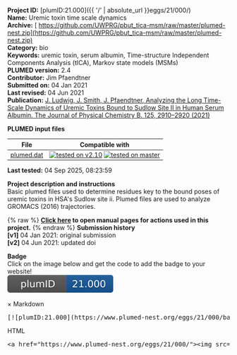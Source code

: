 **Project ID:** [plumID:21.000]({{ '/' | absolute_url }}eggs/21/000/)  
**Name:**  Uremic toxin time scale dynamics  
**Archive:** [ https://github.com/UWPRG/pbut_tica-msm/raw/master/plumed-nest.zip](https://github.com/UWPRG/pbut_tica-msm/raw/master/plumed-nest.zip)  
**Category:**  bio  
**Keywords:**  uremic toxin, serum albumin, Time-structure Independent Components Analysis (tICA), Markov state models (MSMs)  
**PLUMED version:**  2.4  
**Contributor:**  Jim Pfaendtner  
**Submitted on:** 04 Jan 2021  
**Last revised:** 04 Jun 2021  
**Publication:** [J. Ludwig, J. Smith, J. Pfaendtner, Analyzing the Long Time-Scale Dynamics of Uremic Toxins Bound to Sudlow Site II in Human Serum Albumin. The Journal of Physical Chemistry B. 125, 2910–2920 (2021)](http://dx.doi.org/10.1021/acs.jpcb.1c00221)  
  
**PLUMED input files**  
  
| File     | Compatible with |  
|:--------:|:--------:|  
| [plumed.dat](./data/plumed.dat.md) |  [![tested on v2.10](https://img.shields.io/badge/v2.10-passing-green.svg)](data/plumed.dat.plumed.stderr) [![tested on master](https://img.shields.io/badge/master-passing-green.svg)](data/plumed.dat.plumed_master.stderr) |  
  
**Last tested:**  04 Sep 2025, 08:23:59
  
**Project description and instructions**  
Basic plumed files used to determine residues key to the bound poses of uremic toxins in HSA's Sudlow site ii. Plumed files are used to analyze GROMACS (2016) trajectories. 

  
{% raw %}
<b><a href="https://www.plumed.org/doc-master/user-doc/html/actionlist/?actions=GROUP,DISTANCE,PRINT,WHOLEMOLECULES,COM" target="_blank">Click here</a> to open manual pages for actions used in this project.</b>
{% endraw %}
**Submission history**  
**[v1]** 04 Jan 2021: original submission  
**[v2]** 04 Jun 2021: updated doi  
  
**Badge**  
Click on the image below and get the code to add the badge to your website!  
<img src="./badge.svg" alt="plumeDnest:21.000" id="myBtn" class="badge">
<div id="myModal" class="modal">
  <div class="modal-content">
    <span class="close">&times;</span>
    Markdown<pre>[![plumID:21.000](https://www.plumed-nest.org/eggs/21/000/badge.svg)](https://www.plumed-nest.org/eggs/21/000/)</pre>
    HTML<pre>&lt;a href="https://www.plumed-nest.org/eggs/21/000/"&gt;&lt;img src="https://www.plumed-nest.org/eggs/21/000/badge.svg" alt="plumID:21.000"&gt;&lt;/a&gt;</pre>
  </div>
</div>
